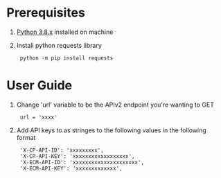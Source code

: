 # Prerequisites

1. [Python 3.8.x](https://www.python.org/downloads/) installed on machine

1. Install python requests library

        python -m pip install requests

# User Guide

1. Change 'url' variable to be the APIv2 endpoint you're wanting to GET

        url = 'xxxx'

1. Add API keys to as stringes to the following values in the following format
    
        'X-CP-API-ID': 'xxxxxxxxx',
        'X-CP-API-KEY': 'xxxxxxxxxxxxxxxxxx',
        'X-ECM-API-ID': 'xxxxxxxxxxxxxxxxxxxxx',
        'X-ECM-API-KEY': 'xxxxxxxxxxxxx',
